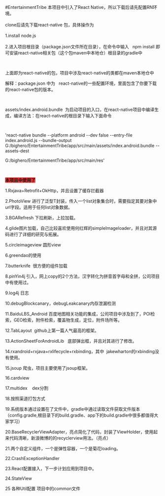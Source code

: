 #EntertainmentTribe
本项目中引入了React Native，所以下载后请先配置RN环境。<br />
<br />
clone后请先下载react-native 包，具体操作为<br />
<br />
1.install node.js<br />
<br />
2.进入项目根目录（package.json文件所在目录），在命令中输入&nbsp;&nbsp; npm install 即可安装react-native相关包（这个包maven中本地仓）根目录的gradle中<br />
<p>
	<br />
</p>
<p>
	上面即为react-native的包，项目中涉及react-native的类都在maven本地仓中
</p>
解释：package.json 中为&nbsp;&nbsp; react-native的一些配置环境，里面包含了你要下载的react-native包的版本。<br />
<p>
	<br />
</p>
<p>
	assets/index.android.bundle&nbsp; 为启动项目的入口，在react-native项目中编译生成，编译方法：在react-native的根目录下输入下面命令
</p>
<p>
	<br />
</p>
<p>
	'react-native bundle --platform android --dev false --entry-file index.android.js --bundle-output G:/bighero/EntertainmentTribe/app/src/main/assets/index.android.bundle --assets-dest
</p>
<p>
	G:/bighero/EntertainmentTribe/app/src/main/res'
</p>
<p>
	<br />
</p>
<p>
	<strong><span style="background-color:#E53333;font-size:14px;">本项目中使用了</span></strong> 
</p>
<p>
	1.Rxjava+Retrofit+OkHttp，并且设置了缓存拦截器
</p>
<p>
	2.PhotoView 进行了泛型T封装，传入一个list对象集合时，需要指定其要对象中url字段。适用于任何list对象数据。
</p>
<p>
	3.BGARefresh 下拉刷新，上拉加载。
</p>
<p>
	4.glide图片加载，自己比较喜欢使用何红辉的simpleImageloader，并且对其源码进行了详细的研究与拓展。
</p>
<p>
	5.circleimageview 圆形view
</p>
<p>
	6.greendao的使用
</p>
<p>
	7.butterknife&nbsp; 很方便的组件加载
</p>
<p>
	8.pinYin4j 引入，网上copy的2个方法，汉字转化为拼音首字母和全拼，公司项目中有使用过。
</p>
<p>
	9.log4j 日志
</p>
<p>
	10.debugBlockcanary，debugLeakcanary内存泄漏检测
</p>
<p>
	11.BaiduLBS_Android 百度地图相关功能的集成，公司项目中涉及到了，POI检索，GEO检索，附件检索，覆盖物生成，定位，附件场所等。
</p>
<p>
	12.TabLayout&nbsp; github上第一篇人气最高的框架。
</p>
<p>
	13.ActionSheetForAndroidLib&nbsp;&nbsp; 底部弹出框，并且对其进行了修改。
</p>
<p>
	14.rxandroid+rxjava+rxlifecycle+rxbinding，其中&nbsp; jakewharton的rxbinding没有使用。
</p>
<p>
	15.jsoup 爬虫，项目主要使用了jsoup框架。
</p>
<p>
	16.cardview
</p>
<p>
	17.multidex&nbsp;&nbsp;&nbsp; dex分割
</p>
<p>
	18.按照渠道打包方式
</p>
<p>
	19.系统版本通过设置在了文件中，gradle中通过读取文件获取文件版本（config.gradle,根目录下的build.gradle、app下的build.gradle中很多都值得大家学习）
</p>
<p>
	20.BaseRecyclerViewAdapter，亮点简化了代码，封装了ViewHolder，使用起来代码清晰，新浪微博的的recyclerview用法。（亮点）
</p>
<p>
	21.两个自定义组件，一个是弹性容器，一个是菊花loading。
</p>
<p>
	22.CrashExceptionHandler
</p>
<p>
	23.React配置接入，下一步计划应用到项目中。
</p>
<p>
	24.StateView
</p>
<p>
	25 各种Util配置 项目中的common文件
</p>
<p>
	<br />
</p>
<pre>

</pre>
